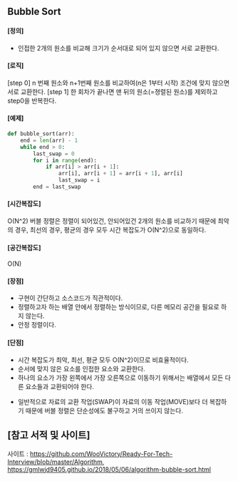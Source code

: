 ## Bubble Sort
#### [정의]
- 인접한 2개의 원소를 비교해 크기가 순서대로 되어 있지 않으면 서로 교환한다.

#### [로직]
[step 0] n 번째 원소와 n+1번째 원소를 비교하여(n은 1부터 시작) 조건에 맞지 않으면 서로 교환한다.
[step 1] 한 회차가 끝나면 맨 뒤의 원소(=졍렬된 원소)를 제외하고 step0을 반복한다.

#### [예제]
```Python
def bubble_sort(arr):
    end = len(arr) - 1
    while end > 0:
        last_swap = 0
        for i in range(end):
            if arr[i] > arr[i + 1]:
                arr[i], arr[i + 1] = arr[i + 1], arr[i]
                last_swap = i
        end = last_swap
```

#### [시간복잡도]
O(N^2)
버블 정렬은 정렬이 되어있건, 안되어있건 2개의 원소를 비교하기 때문에 최악의 경우, 최선의 경우, 평균의 경우 모두 시간 복잡도가 O(N^2)으로 동일하다.

#### [공간복잡도]
O(N)

#### [장점]
- 구현이 간단하고 소스코드가 직관적이다.
- 정렬하고자 하는 배열 안에서 정렬하는 방식이므로, 다른 메모리 공간을 필요로 하지 않는다.
- 안정 정렬이다.
#### [단점]
- 시간 복잡도가 최악, 최선, 평균 모두 O(N^2)이므로 비효율적이다.
- 순서에 맞지 않은 요소를 인접한 요소와 교환한다.
- 하나의 요소가 가장 왼쪽에서 가장 오른쪽으로 이동하기 위해서는 배열에서 모든 다른 요소들과 교환되어야 한다.
* 일반적으로 자료의 교환 작업(SWAP)이 자료의 이동 작업(MOVE)보다 더 복잡하기 때문에 버블 정렬은 단순성에도 불구하고 거의 쓰이지 않는다.

## [참고 서적 및 사이트]
사이트 : https://github.com/WooVictory/Ready-For-Tech-Interview/blob/master/Algorithm,
https://gmlwjd9405.github.io/2018/05/06/algorithm-bubble-sort.html
